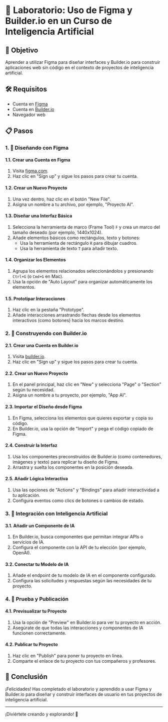 # 🧪 Laboratorio: Uso de Figma y Builder.io en un Curso de Inteligencia Artificial

## 🎯 Objetivo
Aprender a utilizar Figma para diseñar interfaces y Builder.io para construir aplicaciones web sin código en el contexto de proyectos de inteligencia artificial.

## 🛠️ Requisitos
- Cuenta en [Figma](https://www.figma.com/)
- Cuenta en [Builder.io](https://www.builder.io/)
- Navegador web

## 📋 Pasos

### 1. 📐 Diseñando con Figma

#### 1.1. Crear una Cuenta en Figma
1. Visita [figma.com](https://www.figma.com/).
2. Haz clic en "Sign up" y sigue los pasos para crear tu cuenta.

#### 1.2. Crear un Nuevo Proyecto
1. Una vez dentro, haz clic en el botón "New File".
2. Asigna un nombre a tu archivo, por ejemplo, "Proyecto AI".

#### 1.3. Diseñar una Interfaz Básica
1. Selecciona la herramienta de marco (Frame Tool) `F` y crea un marco del tamaño deseado (por ejemplo, 1440x1024).
2. Añade elementos básicos como rectángulos, texto y botones:
   - Usa la herramienta de rectángulo `R` para dibujar cuadros.
   - Usa la herramienta de texto `T` para añadir texto.

#### 1.4. Organizar los Elementos
1. Agrupa los elementos relacionados seleccionándolos y presionando `Ctrl+G` (o `Cmd+G` en Mac).
2. Usa la opción de "Auto Layout" para organizar automáticamente los elementos.

#### 1.5. Prototipar Interacciones
1. Haz clic en la pestaña "Prototype".
2. Añade interacciones arrastrando flechas desde los elementos interactivos (como botones) hacia los marcos destino.

### 2. 🚀 Construyendo con Builder.io

#### 2.1. Crear una Cuenta en Builder.io
1. Visita [builder.io](https://www.builder.io/).
2. Haz clic en "Sign up" y sigue los pasos para crear tu cuenta.

#### 2.2. Crear un Nuevo Proyecto
1. En el panel principal, haz clic en "New" y selecciona "Page" o "Section" según tu necesidad.
2. Asigna un nombre a tu proyecto, por ejemplo, "App AI".

#### 2.3. Importar el Diseño desde Figma
1. En Figma, selecciona los elementos que quieres exportar y copia su código.
2. En Builder.io, usa la opción de "Import" y pega el código copiado de Figma.

#### 2.4. Construir la Interfaz
1. Usa los componentes preconstruidos de Builder.io (como contenedores, imágenes y texto) para replicar tu diseño de Figma.
2. Arrastra y suelta los componentes en la posición deseada.

#### 2.5. Añadir Lógica Interactiva
1. Usa las opciones de "Actions" y "Bindings" para añadir interactividad a tu aplicación.
2. Configura eventos como clics de botones o cambios de estado.

### 3. 🤖 Integración con Inteligencia Artificial

#### 3.1. Añadir un Componente de IA
1. En Builder.io, busca componentes que permitan integrar APIs o servicios de IA.
2. Configura el componente con la API de tu elección (por ejemplo, OpenAI).

#### 3.2. Conectar tu Modelo de IA
1. Añade el endpoint de tu modelo de IA en el componente configurado.
2. Configura las solicitudes y respuestas según las necesidades de tu proyecto.

### 4. 🧪 Prueba y Publicación

#### 4.1. Previsualizar tu Proyecto
1. Usa la opción de "Preview" en Builder.io para ver tu proyecto en acción.
2. Asegúrate de que todas las interacciones y componentes de IA funcionen correctamente.

#### 4.2. Publicar tu Proyecto
1. Haz clic en "Publish" para poner tu proyecto en línea.
2. Comparte el enlace de tu proyecto con tus compañeros y profesores.

## 🎉 Conclusión
¡Felicidades! Has completado el laboratorio y aprendido a usar Figma y Builder.io para diseñar y construir interfaces de usuario en tus proyectos de inteligencia artificial.

---

¡Diviértete creando y explorando! 🚀
